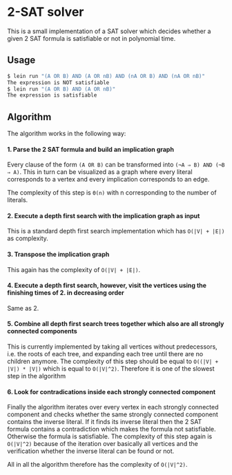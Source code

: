 # 2-SAT solver

This is a small implementation of a SAT solver which decides whether a given 2
SAT formula is satisfiable or not in polynomial time.

## Usage

``` sh
$ lein run "(A OR B) AND (A OR nB) AND (nA OR B) AND (nA OR nB)"
The expression is NOT satisfiable
$ lein run "(A OR B) AND (A OR nB)"                             
The expression is satisfiable
```

## Algorithm

The algorithm works in the following way:

#### 1. Parse the 2 SAT formula and build an implication graph

Every clause of the form `(A OR B)` can be transformed into
`(¬A ⇒ B) AND (¬B ⇒ A)`. This in turn can be visualized as a graph where every
literal corresponds to a vertex and every implication corresponds to an edge.

The complexity of this step is `Θ(n)` with n corresponding to the number of literals.

#### 2. Execute a depth first search with the implication graph as input

This is a standard depth first search implementation which has `O(|V| + |E|)`
as complexity.

#### 3. Transpose the implication graph

This again has the complexity of `O(|V| + |E|)`.

#### 4. Execute a depth first search, however, visit the vertices using the finishing times of 2. in decreasing order

Same as 2.

#### 5. Combine all depth first search trees together which also are all strongly connected components

This is currently implemented by taking all vertices without predecessors, i.e.
the roots of each tree, and expanding each tree until there are no children
anymore. The complexity of this step should be equal to `O((|V| + |V|) * |V|)`
which is equal to `O(|V|^2)`. Therefore it is one of the slowest step in the
algorithm

#### 6. Look for contradications inside each strongly connected component

Finally the algorithm iterates over every vertex in each strongly connected
component and checks whether the same strongly connected component contains the
inverse literal. If it finds its inverse literal then the 2 SAT formula contains
a contradiction which makes the formula not satisfiable. Otherwise the formula
is satisfiable. The complexity of this step again is `O(|V|^2)` because of the
iteration over basically all vertices and the verification whether the inverse
literal can be found or not.


All in all the algorithm therefore has the complexity of `O(|V|^2)`.

